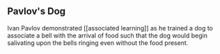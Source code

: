 
## Pavlov's Dog
Ivan Pavlov demonstrated [[associated learning]] as he trained a dog to associate a bell with the arrival of food such that the dog would begin salivating upon the bells ringing even without the food present. 